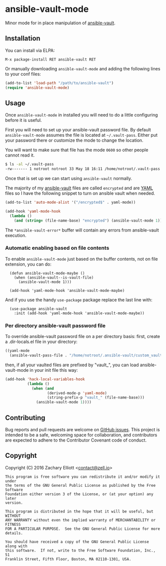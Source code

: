 # ansible-vault-mode

Minor mode for in place manipulation of [ansible-vault][ansible-vault].

## Installation

You can install via ELPA:

```
M-x package-install RET ansible-vault RET
```

Or manually downloading `ansible-vault-mode` and adding the following lines to
your conf files:

```lisp
(add-to-list 'load-path "/path/to/ansible-vault")
(require 'ansible-vault-mode)
```

## Usage

Once `ansible-vault-mode` in installed you will need to do a little
configuring before it is useful.

First you will need to set up your ansible-vault password file. By default
`ansible-vault-mode` assumes the file is located at `~/.vault-pass`. Either
put your password there or customize the mode to change the location.

You will want to make sure that file has the mode `0600` so other people
cannot read it.

```bash
$ ls -al ~/.vault-pass
-rw------- 1 notroot notroot 33 May 18 16:11 /home/notroot/.vault-pass
```

Once that is set up we can start using `ansible-vault` normally.

The majority of my [ansible-vault][ansible-vault] files are called `encrypted`
and are [YAML][yaml] files so I have the following snippet to turn on ansible vault
when needed.

```lisp
(add-to-list 'auto-mode-alist '("/encrypted$" . yaml-mode))

(add-hook 'yaml-mode-hook
  (lambda ()
    (and (string= (file-name-base) "encrypted") (ansible-vault-mode 1))))
```

The ```*ansible-vault-error*``` buffer will contain any errors from ansible-vault execution.


### Automatic enabling based on file contents

To enable `ansible-vault-mode` just based on the buffer contents, not on file extension, you can do:

```
  (defun ansible-vault-mode-maybe ()
    (when (ansible-vault--is-vault-file)
      (ansible-vault-mode 1)))

  (add-hook 'yaml-mode-hook 'ansible-vault-mode-maybe)
```

And if you use the handy `use-package` package replace the last line with:

```
  (use-package ansible-vault
    :init (add-hook 'yaml-mode-hook 'ansible-vault-mode-maybe))
```

### Per directory ansible-vault password file

To override ansible-vault password file on a per directory basis:
first, create a .dir-locals.el file in your directory:

```lisp
((yaml-mode
  (ansible-vault-pass-file . "/home/notroot/.ansible-vault/custom_vault_pass")))
```
then, if all your vaulted files are prefixed by "vault_", you can load
ansible-vault-mode in your init file this way:

```lisp
(add-hook 'hack-local-variables-hook
          (lambda ()
            (when (and
                   (derived-mode-p 'yaml-mode)
                   (string-prefix-p "vault_" (file-name-base)))
              (ansible-vault-mode 1))))
```

## Contributing

Bug reports and pull requests are welcome on [GitHub issues][issues]. This
project is intended to be a safe, welcoming space for collaboration, and
contributors are expected to adhere to the Contributor Covenant code of
conduct.

## Copyright

Copyright (C) 2016 Zachary Elliott &lt;contact@zell.io&gt;

```
This program is free software you can redistribute it and/or modify it under
the terms of the GNU General Public License as published by the Free Software
Foundation either version 3 of the License, or (at your option) any later
version.

This program is distributed in the hope that it will be useful, but WITHOUT
ANY WARRANTY without even the implied warranty of MERCHANTABILITY or FITNESS
FOR A PARTICULAR PURPOSE.  See the GNU General Public License for more
details.

You should have received a copy of the GNU General Public License along with
this software.  If not, write to the Free Software Foundation, Inc., 51
Franklin Street, Fifth Floor, Boston, MA 02110-1301, USA.
```

[ansible-vault]: http://docs.ansible.com/ansible/playbooks_vault.html
[yaml]: http://yaml.org/
[issues]: https://github.com/zellio/ansible-vault-mode
